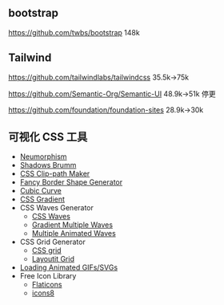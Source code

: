 ## bootstrap
https://github.com/twbs/bootstrap 148k

## Tailwind
https://github.com/tailwindlabs/tailwindcss 35.5k->75k

https://github.com/Semantic-Org/Semantic-UI 48.9k->51k 停更

https://github.com/foundation/foundation-sites 28.9k->30k

## 可视化 CSS 工具
- [Neumorphism](https://neumorphism.io/)
- [Shadows Brumm](https://shadows.brumm.af/)
- [CSS Clip-path Maker](https://bennettfeely.com/clippy/)
- [Fancy Border Shape Generator](https://9elements.github.io/fancy-border-radius/)
- [Cubic Curve](https://cubic-bezier.com/)
- [CSS Gradient](https://cssgradient.io/)
- CSS Waves Generator
    - [CSS Waves](https://getwaves.io/)
    - [Gradient Multiple Waves](https://www.softr.io/tools/svg-wave-generator)
    - [Multiple Animated Waves](https://svgwave.in/)
- CSS Grid Generator
    - [CSS grid](https://cssgrid-generator.netlify.app/)
    - [Layoutit Grid](https://grid.layoutit.com/)
- [Loading Animated GIFs/SVGs](https://loading.io/)
- Free Icon Library
    - [Flaticons](https://www.flaticon.com/)
    - [icons8](https://icons8.com/)